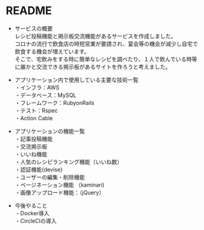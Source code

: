 # README

* サービスの概要  
レシピ投稿機能と掲示板交流機能があるサービスを作成しました。    
コロナの流行で飲食店の時短営業が要請され、宴会等の機会が減少し自宅で飲食する機会が増えています。  
そこで、宅飲みをする時に簡単なレシピを調べたり、１人で飲んでいる時等に誰かと交流できる掲示板があるサイトを作ろうと考えました。  


* アプリケーション内で使用している主要な技術一覧  
・インフラ：AWS  
・データベース：MySQL  
・フレームワーク：RubyonRails  
・テスト：Rspec  
・Action Cable  

* アプリケーションの機能一覧  
・記事投稿機能    
・交流掲示板  
・いいね機能  
・人気のレシピランキング機能（いいね数）  
・認証機能(devise)  
・ユーザーの編集・削除機能  
・ページネーション機能 （kaminari)  
・画像アップロード機能：（jQuery）  

* 今後やること  
・Docker導入   
・CircleCIの導入  

